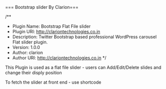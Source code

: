 === Bootstrap slider By Clarion===

/**
 * Plugin Name:		   Bootstrap Flat File slider
 * Plugin URI:		   http://clariontechnologies.co.in
 * Description:		   Twitter Bootstrap based  professional WordPress  carousel Flat slider plugin.
 * Version: 		   1.0.0
 * Author: 			   clarion 
 * Author URI: 		   http://clariontechnologies.co.in
 */
 
 This Plugin is used as a flat file slider - users can Add/Edit/Delete slides and change their disply position 
 
 To fetch the slider at front end - use shortcode <?php echo do_shortcode('[flat-slider]');?>
